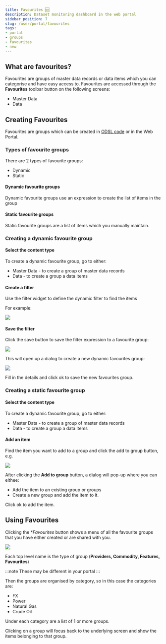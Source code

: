 ```yaml
---
title: Favourites 🆕
description: Dataset monitoring dashboard in the web portal
sidebar_position: 7
slug: /user/portal/favourites
tags:
- portal
- groups
- favourites
- new
---
```

## What are favourites?

Favourites are groups of master data records or data items which you can categorise and have easy access to.
Favourites are accessed through the **Favourites** toolbar button on the following screens:

* Master Data
* Data

## Creating Favourites

Favourites are groups which can be created in [ODSL code](/docs/odsl/variable/group) or in the Web Portal.

### Types of favourite groups
There are 2 types of favourite groups:
* Dynamic
* Static

#### Dynamic favourite groups
Dynamic favourite groups use an expression to create the list of items in the group

#### Static favourite groups
Static favourite groups are a list of items which you manually maintain.

### Creating a dynamic favourite group

#### Select the content type
To create a dynamic favourite group, go to either:
* Master Data - to create a group of master data records
* Data - to create a group a data items

#### Create a filter
Use the filter widget to define the dynamic filter to find the items

For example:

![](/img/portal/fav_filter.png)

#### Save the filter

Click the save button to save the filter expression to a favourite group:

![](/img/portal/fav_save.png)

This will open up a dialog to create a new dynamic favourites group:

![](/img/portal/fav_add_group.png)

Fill in the details and click ok to save the new favourites group.

### Creating a static favourite group

#### Select the content type
To create a dynamic favourite group, go to either:
* Master Data - to create a group of master data records
* Data - to create a group a data items

#### Add an item
Find the item you want to add to a group and click the add to group button, e.g.

![](/img/portal/fav_item.png)

After clicking the **Add to group** button, a dialog will pop-up where you can eithee:
* Add the item to an existing group or groups
* Create a new group and add the item to it.

Click ok to add the item.

## Using Favourites

Clicking the **Favourites* button shows a menu of all the favourite groups that you have either created or are shared with you.

![](/img/portal/fav_screen1.png)

Each top level name is the type of group (**Providers, Commodity, Features, Favourites**)

:::note
These may be different in your portal
:::

Then the groups are organised by category, so in this case the categories are:
* FX
* Power
* Natural Gas
* Crude Oil

Under each category are a list of 1 or more groups.

Clicking on a group will focus back to the underlying screen and show the items belonging to that group.

